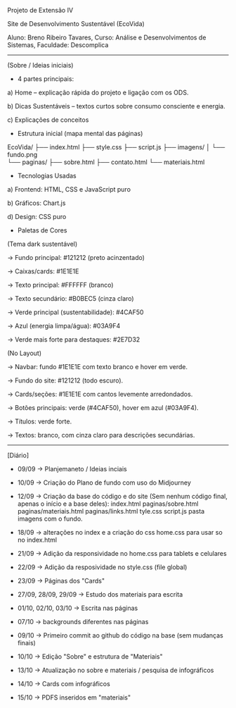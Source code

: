 Projeto de Extensão IV

Site de Desenvolvimento Sustentável (EcoVida)

Aluno: Breno Ribeiro Tavares, 
Curso: Análise e Desenvolvimentos de Sistemas, 
Faculdade: Descomplica

---------------------------------------------------------------------------------------------------------------

(Sobre / Ideias iniciais)

- 4 partes principais:

a) Home – explicação rápida do projeto e ligação com os ODS.

b) Dicas Sustentáveis – textos curtos sobre consumo consciente e energia.

c) Explicações de conceitos



- Estrutura inicial (mapa mental das páginas) 

EcoVida/
├── index.html
├── style.css
├── script.js
├── imagens/
│   └── fundo.png   
└── paginas/
    ├── sobre.html
    ├── contato.html
    └── materiais.html



- Tecnologias Usadas

a) Frontend: HTML, CSS e JavaScript puro 

b) Gráficos: Chart.js 

d) Design:  CSS puro



-  Paletas de Cores 

(Tema dark sustentável)

->  Fundo principal: #121212 (preto acinzentado)

->  Caixas/cards: #1E1E1E

-> Texto principal: #FFFFFF (branco)

-> Texto secundário: #B0BEC5 (cinza claro)

-> Verde principal (sustentabilidade): #4CAF50

-> Azul (energia limpa/água): #03A9F4

-> Verde mais forte para destaques: #2E7D32


(No Layout)

-> Navbar: fundo #1E1E1E com texto branco e hover em verde.

-> Fundo do site: #121212 (todo escuro).

-> Cards/seções: #1E1E1E com cantos levemente arredondados.

-> Botões principais: verde (#4CAF50), hover em azul (#03A9F4).

-> Títulos: verde forte.

-> Textos: branco, com cinza claro para descrições secundárias.


------------------------------------------------------------------------------------

[Diário]

- 09/09 -> Planjemaneto / Ideias inciais

- 10/09 -> Criação do Plano de fundo com uso do Midjourney

- 12/09 -> Criação da base do código e do site (Sem nenhum código final, apenas o início e a base deles):
    index.html 
    paginas/sobre.html
    paginas/materiais.html
    paginas/links.html
    tyle.css 
    script.js 
    pasta imagens com o fundo.

- 18/09 -> alterações no index e a criação do css home.css para usar so no index.html

- 21/09 -> Adição da responsividade no home.css para tablets e celulares

- 22/09 -> Adição da resposividade no style.css (file global) 

- 23/09 -> Páginas dos "Cards"

- 27/09, 28/09, 29/09 -> Estudo dos materiais para escrita

- 01/10, 02/10, 03/10 -> Escrita nas páginas

- 07/10 -> backgrounds diferentes nas páginas

- 09/10 -> Primeiro commit ao github do código na base (sem mudanças finais)

- 10/10 -> Edição "Sobre" e estrutura de "Materiais"

- 13/10 -> Atualização no sobre e materiais / pesquisa de infográficos

- 14/10 -> Cards com infográficos

- 15/10 -> PDFS inseridos em "materiais" 



